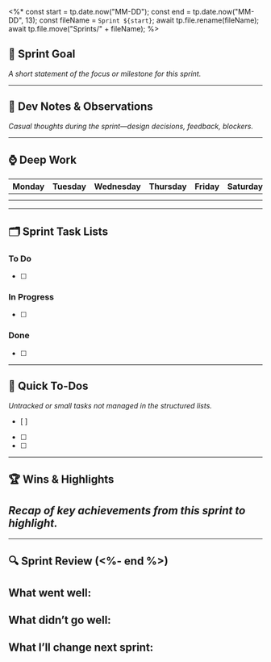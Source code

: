 <%*
const start = tp.date.now("MM-DD");
const end = tp.date.now("MM-DD", 13);
const fileName = `Sprint ${start}`;
await tp.file.rename(fileName);
await tp.file.move("Sprints/" + fileName);
%>
## 🎯 Sprint Goal  
_A short statement of the focus or milestone for this sprint._

---
## 🧠 Dev Notes & Observations  
_Casual thoughts during the sprint—design decisions, feedback, blockers._

---
## ⌚ Deep Work
| Monday | Tuesday | Wednesday | Thursday | Friday | Saturday | Sunday |
| ------ | ------- | --------- | -------- | ------ | -------- | ------ |
|        |         |           |          |        |          |        |
|        |         |           |          |        |          |        |

---
## 🗂️ Sprint Task Lists
### To Do  
- [ ]  
### In Progress  
- [ ]  
### Done  
- [ ]  

---
## 📝 Quick To-Dos  
_Untracked or small tasks not managed in the structured lists._
- [ ]  
- [ ]  
- [ ]  

---
## 🏆 Wins & Highlights
_Recap of key achievements from this sprint to highlight._
- 

---
## 🔍 Sprint Review (<%- end %>)  
**What went well:**  
-  

**What didn’t go well:**  
-  

**What I’ll change next sprint:**  
-  
